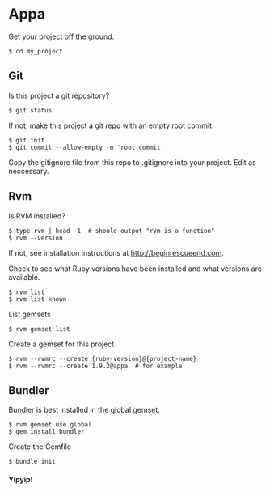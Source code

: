 Appa
====
Get your project off the ground.

    $ cd my_project


## Git

Is this project a git repository?

    $ git status

If not, make this project a git repo with an empty root commit.

    $ git init
    $ git commit --allow-empty -m 'root commit'

Copy the gitignore file from this repo to .gitignore into your project.  Edit as neccessary.


## Rvm

Is RVM installed?

    $ type rvm | head -1  # should output "rvm is a function"
    $ rvm --version

If not, see installation instructions at <http://beginrescueend.com>.

Check to see what Ruby versions have been installed and what versions are available.

    $ rvm list
    $ rvm list known

List gemsets

    $ rvm gemset list

Create a gemset for this project

    $ rvm --rvmrc --create {ruby-version}@{project-name}
    $ rvm --rvmrc --create 1.9.2@appa  # for example


## Bundler

Bundler is best installed in the global gemset.

    $ rvm gemset use global
    $ gem install bundler

Create the Gemfile

    $ bundle init


#### Yipyip!
